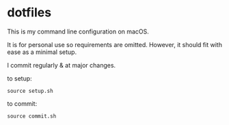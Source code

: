 # dotfiles

This is my command line configuration on macOS.

It is for personal use so requirements are omitted. However, it should fit with ease as a minimal setup.

I commit regularly & at major changes.

to setup:

```shell
source setup.sh
```

to commit:

```shell
source commit.sh
```
